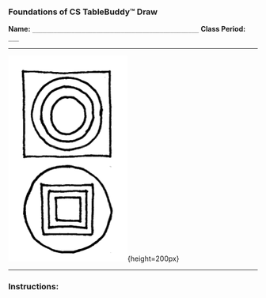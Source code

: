 ### Foundations of CS TableBuddy™ Draw

__Name:__ `_______________________________________________`
__Class Period:__ `___`

---

![image](03_image1.png){height=200px}

---
### Instructions:

